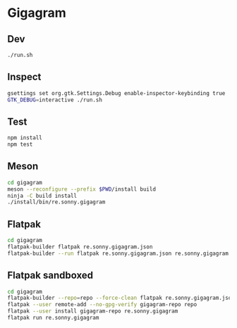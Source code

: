 # Gigagram

## Dev

```sh
./run.sh
```

## Inspect

```sh
gsettings set org.gtk.Settings.Debug enable-inspector-keybinding true
GTK_DEBUG=interactive ./run.sh
```

## Test

```sh
npm install
npm test
```

## Meson

```sh
cd gigagram
meson --reconfigure --prefix $PWD/install build
ninja -C build install
./install/bin/re.sonny.gigagram
```

## Flatpak

```sh
cd gigagram
flatpak-builder flatpak re.sonny.gigagram.json
flatpak-builder --run flatpak re.sonny.gigagram.json re.sonny.gigagram
```

## Flatpak sandboxed

```sh
cd gigagram
flatpak-builder --repo=repo --force-clean flatpak re.sonny.gigagram.json
flatpak --user remote-add --no-gpg-verify gigagram-repo repo
flatpak --user install gigagram-repo re.sonny.gigagram
flatpak run re.sonny.gigagram
```
